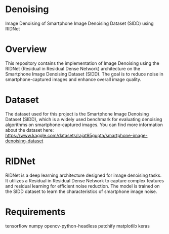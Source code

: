 # Denoising
Image Denoising of Smartphone Image Denoising Dataset (SIDD) using RIDNet 

# Overview
This repository contains the implementation of Image Denoising using the RIDNet (Residual in Residual Dense Network) architecture on the Smartphone Image Denoising Dataset (SIDD). The goal is to reduce noise in smartphone-captured images and enhance overall image quality.

# Dataset
The dataset used for this project is the Smartphone Image Denoising Dataset (SIDD), which is a widely used benchmark for evaluating denoising algorithms on smartphone-captured images. You can find more information about the dataset here: https://www.kaggle.com/datasets/rajat95gupta/smartphone-image-denoising-dataset 

# RIDNet
RIDNet is a deep learning architecture designed for image denoising tasks. It utilizes a Residual in Residual Dense Network to capture complex features and residual learning for efficient noise reduction. The model is trained on the SIDD dataset to learn the characteristics of smartphone image noise.

# Requirements
tensorflow
numpy
opencv-python-headless
patchify
matplotlib
keras

